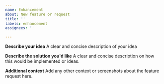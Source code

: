 ```yaml
---
name: Enhancement
about: New feature or request
title: ''
labels: enhancement
assignees: ''

---
```


**Describe your idea**
A clear and concise description of your idea

**Describe the solution you'd like**
A clear and concise description on how this would be implemented or ideas.

**Additional context**
Add any other context or screenshots about the feature request here.
